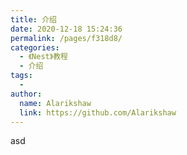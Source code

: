 ```yaml
---
title: 介绍
date: 2020-12-18 15:24:36
permalink: /pages/f318d8/
categories:
  - 《Nest》教程
  - 介绍
tags:
  - 
author: 
  name: Alarikshaw
  link: https://github.com/Alarikshaw
---
```


asd